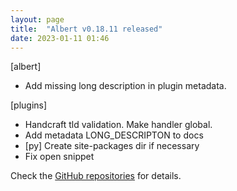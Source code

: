 ```yaml
---
layout: page
title:  "Albert v0.18.11 released"
date: 2023-01-11 01:46
---
```


[albert]
* Add missing long description in plugin metadata.

[plugins]
* Handcraft tld validation. Make handler global.
* Add metadata LONG_DESCRIPTON to docs
* [py] Create site-packages dir if necessary
* Fix open snippet

Check the [GitHub repositories](https://github.com/albertlauncher/albert/commits/v0.18.11) for details.
